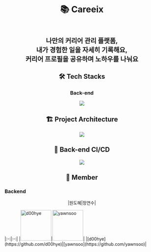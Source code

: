 # <p align="center"> :books: Careeix <p>

<p align="center"><img src=""/><p>
  
<div align="center"><h2>나만의 커리어 관리 플랫폼, <br>
                                   내가 경험한 일을 자세히 기록해요, <br>
                                    커리어 프로필을 공유하며 노하우를 나눠요 <br></h2></div>
                                    
<div align="center"> 
</div>     

<div align="center"> 
</div>

## <p align="center"> 🛠 Tech Stacks </p>

### <p align="center"> Back-end </p>

<p align="center"><img src="https://user-images.githubusercontent.com/61726631/171079154-95e3b822-0c22-413d-b481-25af3b94e901.jpg"/><p>

## <p align="center"> 🏗 Project Architecture </p>

<p align="center"><img src="https://user-images.githubusercontent.com/61726631/171079373-53056971-ff41-4531-a730-d1e01c8e23e1.jpg"/><p>

## <p align="center"> 🚀 Back-end CI/CD </p>

<p align="center"><img src="https://user-images.githubusercontent.com/61726631/168770122-3a8965c6-130d-4d72-b258-5ff6287bcd54.jpg"/><p>
  
## <p align="center"> 🌈 Member</p>

### Backend

<p align="center"> |원도혜|정연수| <p>
|:-:|:-:|
|<img src="https://avatars.githubusercontent.com/u/75851930?v=4" alt="d00hye" width="100" height="100">|<img src="https://avatars.githubusercontent.com/u/54070738?v=4" alt="yawnsoo" width="100" height="100">|
|[d00hye](https://github.com/d00hye)|[yawnsoo](https://github.com/yawnsoo)|
